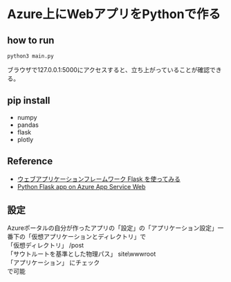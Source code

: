 # Azure上にWebアプリをPythonで作る  

## how to run
```
python3 main.py
```
ブラウザで127.0.0.1:5000にアクセスすると、立ち上がっていることが確認できる。

## pip install
* numpy
* pandas
* flask
* plotly

## Reference
* [ウェブアプリケーションフレームワーク Flask を使ってみる](http://qiita.com/ynakayama/items/2cc0b1d3cf1a2da612e4)
* [Python Flask app on Azure App Service Web](https://github.com/Azure-Samples/python-docs-hello-world)

## 設定  
Azureポータルの自分が作ったアプリの「設定」の「アプリケーション設定」一番下の「仮想アプリケーションとディレクトリ」で  
「仮想ディレクトリ」 /post   
「サウトルートを基準とした物理パス」 site\wwwroot  
「アプリケーション」 にチェック  
で可能  

